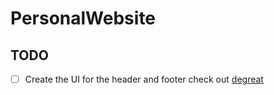 # PersonalWebsite
## TODO
- [ ] Create the UI for the header and footer check out [degreat](https://degreat.co.uk/)
 
